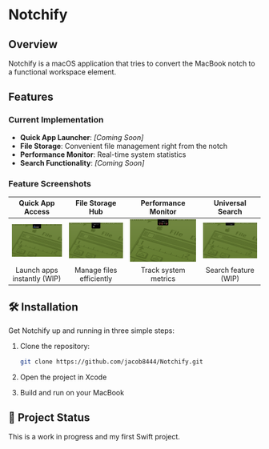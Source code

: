 # Notchify

## Overview

Notchify is a macOS application that tries to convert the MacBook notch to a functional workspace element.

## Features

### Current Implementation

- **Quick App Launcher**: _[Coming Soon]_
- **File Storage**: Convenient file management right from the notch
- **Performance Monitor**: Real-time system statistics
- **Search Functionality**: _[Coming Soon]_

### Feature Screenshots

|        Quick App Access        |         File Storage Hub          |        Performance Monitor        |         Universal Search         |
| :----------------------------: | :-------------------------------: | :-------------------------------: | :------------------------------: |
| ![Apps](github/Notchify_4.png) | ![Storage](github/Notchify_3.png) | ![Monitor](github/Notchify_2.png) | ![Search](github/Notchify_1.png) |
|  Launch apps instantly (WIP)   |     Manage files efficiently      |       Track system metrics        |       Search feature (WIP)       |

## 🛠️ Installation

Get Notchify up and running in three simple steps:

1. Clone the repository:

   ```bash
   git clone https://github.com/jacob8444/Notchify.git
   ```

2. Open the project in Xcode

3. Build and run on your MacBook

## 🚧 Project Status

This is a work in progress and my first Swift project.
